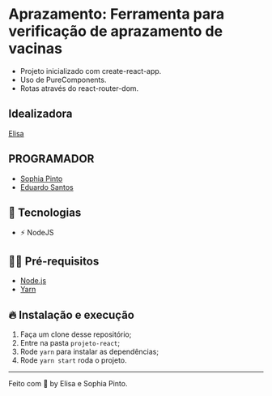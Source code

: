 # Aprazamento: Ferramenta para verificação de aprazamento de vacinas

- Projeto inicializado com create-react-app.
- Uso de PureComponents.
- Rotas através do react-router-dom.

## Idealizadora

[Elisa](https://github.com)

## PROGRAMADOR

- [Sophia Pinto](https://github.com/sophiapinto)
- [Eduardo Santos](https://github.com/djedu28)

## 🚀 Tecnologias

- ⚡ NodeJS

## ✋🏻 Pré-requisitos

- [Node.js](https://nodejs.org/en/)
- [Yarn](https://yarnpkg.com/pt-BR/docs/install)

## 🔥 Instalação e execução

1. Faça um clone desse repositório;
2. Entre na pasta `projeto-react`;
3. Rode `yarn` para instalar as dependências;
4. Rode `yarn start` roda o projeto.

<!--
## ⚡️ Como contribuir
- Faça um fork desse repositório;
- Cria uma branch com a sua feature: `git checkout -b minha-feature`;
- Faça commit das suas alterações: `git commit -m 'feat: Minha nova feature'`;
- Faça push para a sua branch: `git push origin minha-feature`.
Depois que o merge da sua pull request for feito, você pode deletar a sua branch.
## 📝 Licença
Esse projeto está sob a licença MIT. Veja o arquivo [LICENSE](LICENSE.md) para mais detalhes.
 -->
---
Feito com 💖 by Elisa e Sophia Pinto.
